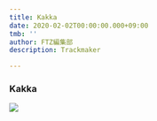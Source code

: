 ```yaml
---
title: Kakka
date: 2020-02-02T00:00:00.000+09:00
tmb: ''
author: FTZ編集部
description: Trackmaker

---
```

### Kakka

![](/img/2021/06/15/kakka-profile.jpeg)